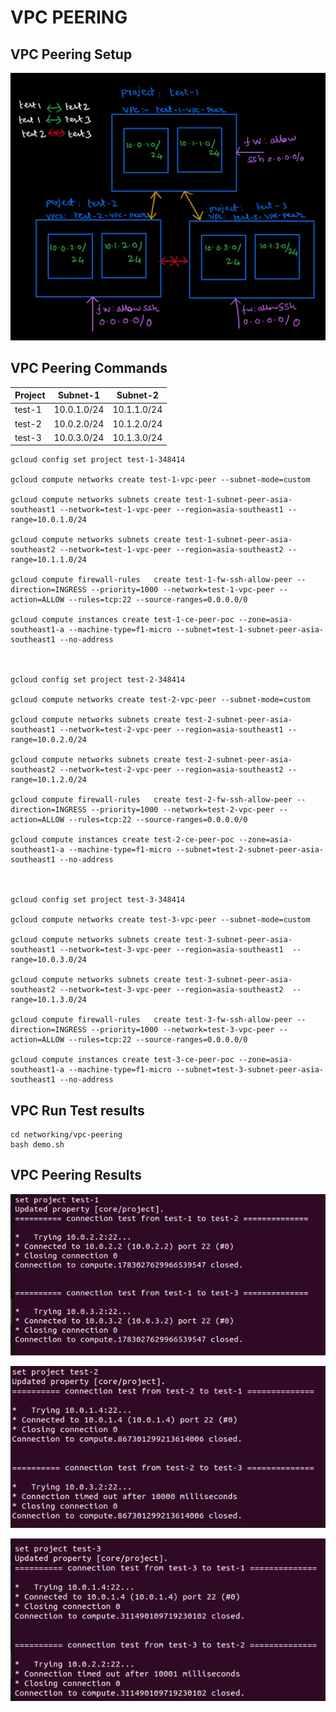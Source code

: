 # VPC PEERING


## VPC Peering Setup

![VPC Peer Setup](../../images/networking/vpc-peering/vpc-peering.png)

## VPC Peering Commands

|Project|Subnet-1|Subnet-2|
|--------------|------------|----------|
|test-1|10.0.1.0/24|10.1.1.0/24|
|test-2|10.0.2.0/24|10.1.2.0/24|
|test-3|10.0.3.0/24|10.1.3.0/24|

 
```
gcloud config set project test-1-348414

gcloud compute networks create test-1-vpc-peer --subnet-mode=custom

gcloud compute networks subnets create test-1-subnet-peer-asia-southeast1 --network=test-1-vpc-peer --region=asia-southeast1 --range=10.0.1.0/24

gcloud compute networks subnets create test-1-subnet-peer-asia-southeast2 --network=test-1-vpc-peer --region=asia-southeast2 --range=10.1.1.0/24

gcloud compute firewall-rules   create test-1-fw-ssh-allow-peer --direction=INGRESS --priority=1000 --network=test-1-vpc-peer --action=ALLOW --rules=tcp:22 --source-ranges=0.0.0.0/0

gcloud compute instances create test-1-ce-peer-poc --zone=asia-southeast1-a --machine-type=f1-micro --subnet=test-1-subnet-peer-asia-southeast1 --no-address



gcloud config set project test-2-348414

gcloud compute networks create test-2-vpc-peer --subnet-mode=custom

gcloud compute networks subnets create test-2-subnet-peer-asia-southeast1 --network=test-2-vpc-peer --region=asia-southeast1 --range=10.0.2.0/24

gcloud compute networks subnets create test-2-subnet-peer-asia-southeast2 --network=test-2-vpc-peer --region=asia-southeast2 --range=10.1.2.0/24

gcloud compute firewall-rules   create test-2-fw-ssh-allow-peer --direction=INGRESS --priority=1000 --network=test-2-vpc-peer --action=ALLOW --rules=tcp:22 --source-ranges=0.0.0.0/0

gcloud compute instances create test-2-ce-peer-poc --zone=asia-southeast1-a --machine-type=f1-micro --subnet=test-2-subnet-peer-asia-southeast1 --no-address



gcloud config set project test-3-348414

gcloud compute networks create test-3-vpc-peer --subnet-mode=custom

gcloud compute networks subnets create test-3-subnet-peer-asia-southeast1 --network=test-3-vpc-peer --region=asia-southeast1  --range=10.0.3.0/24

gcloud compute networks subnets create test-3-subnet-peer-asia-southeast2 --network=test-3-vpc-peer --region=asia-southeast2  --range=10.1.3.0/24

gcloud compute firewall-rules   create test-3-fw-ssh-allow-peer --direction=INGRESS --priority=1000 --network=test-3-vpc-peer --action=ALLOW --rules=tcp:22 --source-ranges=0.0.0.0/0

gcloud compute instances create test-3-ce-peer-poc --zone=asia-southeast1-a --machine-type=f1-micro --subnet=test-3-subnet-peer-asia-southeast1 --no-address
```

## VPC Run Test results

```shell
cd networking/vpc-peering
bash demo.sh
```

## VPC Peering Results

![VPC Peer Result](../../images/networking/vpc-peering/test-1.png)

![VPC Peer Result](../../images/networking/vpc-peering/test-2.png)

![VPC Peer Result](../../images/networking/vpc-peering/test-3.png)

